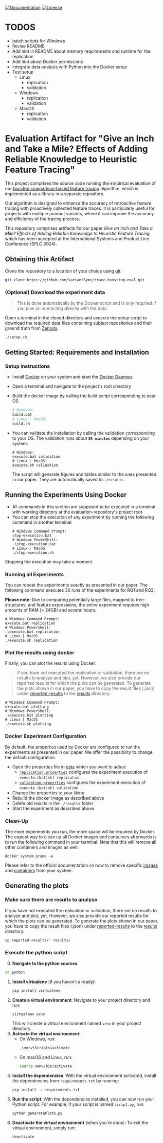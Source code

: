 [![Documentation](https://img.shields.io/badge/Documentation-Read-purple)](https://variantsync.github.io/trace-boosting-eval/)
[![License](https://img.shields.io/badge/License-GNU%20LGPLv3-blue)](LICENSE.LGPL3)

# TODOS 
- batch scripts for Windows
- Revise README 
- Add hint in README about memory requirements and runtime for the replication 
- Add hint about Docker permissions
- Integrate data analysis with Python into the Docker setup
- Test setup 
  - Linux 
    - replication 
    - validation
  - Windows 
    - replication 
    - validation
  - MacOS
    - replication 
    - validation

# Evaluation Artifact for "Give an Inch and Take a Mile? Effects of Adding Reliable Knowledge to Heuristic Feature Tracing"

This project comprises the source code running the empirical evaluation of our [boosted comparison-based feature tracing](https://github.com/VariantSync/trace-boosting/tree/main) algorithm, 
which is implemented as a library in a separate repository. 

Our algorithm is designed to enhance the accuracy of retroactive feature tracing with proactively collected feature traces. 
It is particularly useful for projects with multiple product variants, where it can improve the accuracy and efficiency of the tracing process. 

This repository comprises artifacts for our paper _Give an Inch and Take a Mile? Effects of Adding Reliable Knowledge to Heuristic Feature Tracing_ which has been accepted at the International Systems and Product Line Conference (SPLC 2024).

## Obtaining this Artifact
Clone the repository to a location of your choice using [git](https://git-scm.com/docs/git-clone):
  ```sh
  git clone https://github.com/VariantSync/trace-boosting-eval.git  
```

### (Optional) Download the experiment data
> This is done automatically by the Docker script and is only required if you plan on interacting directly with the data. 

Open a terminal in the cloned directory and execute the setup script to download the required data files containing subject repositories and their ground truth from [Zenodo](https://doi.org/10.5281/zenodo.11472597). 
```sh 
./setup.sh
```

## Getting Started: Requirements and Installation

### Setup Instructions
* Install [Docker](https://docs.docker.com/get-docker/) on your system and start the [Docker Daemon](https://docs.docker.com/config/daemon/).
* Open a terminal and navigate to the project's root directory
* Build the docker image by calling the build script corresponding to your OS
  ```sh
  # Windows:
  build.bat
  # Linux | MacOS:
  build.sh
  ```
* You can validate the installation by calling the validation corresponding to your OS. The validation runs about
  __`30 minutes`__ depending on your system.

  ```shell
  # Windows:
  execute.bat validation
  # Linux | MacOS:
  execute.sh validation
  ```
  The script will generate figures and tables similar to the ones presented in our paper. They are automatically saved to
  `./results`.

## Running the Experiments Using Docker

* All commands in this section are supposed to be executed in a terminal with working directory at the evaluation-repository's project
root.
* You can stop the execution of any experiment by running the following command in another terminal:
  ```shell
  # Windows Command Prompt:
  stop-execution.bat
  # Windows PowerShell:
  .\stop-execution.bat
  # Linux | MacOS
  ./stop-execution.sh
  ```
Stopping the execution may take a moment.

### Running all Experiments
You can repeat the experiments exactly as presented in our paper. 
The following command executes 30 runs of the experiments
for RQ1 and RQ2.

**Please note:** Due to comparing potentially large files, mapped to tree-structures, and feature expressions, 
the entire experiment requires high amounts of RAM (> 24GB) and several hours. 

```shell
# Windows Command Prompt:
execute.bat replication
# Windows PowerShell:
.\execute.bat replication
# Linux | MacOS
./execute.sh replication
```

### Plot the results using docker
Finally, you can plot the results using Docker. 
> If you have not executed the replication or validation, there are no results to analyze and plot, yet. 
> However, we also provide our reported results for which the plots can be generated. 
> To generate the plots shown in our paper, you have to copy the result files (.json) under [reported-results](reported-results) to the [results](results) directory. 
```shell
# Windows Command Prompt:
execute.bat plotting
# Windows PowerShell:
.\execute.bat plotting
# Linux | MacOS
./execute.sh plotting
```

### Docker Experiment Configuration
By default, the properties used by Docker are configured to run the experiments as presented in our paper. We offer the 
possibility to change the default configuration. 
* Open the properties file in [data](data) which you want to adjust
  * [`replication.properties`](data/replication.properties) configures the experiment execution 
  of `execute.(bat|sh) replication`
  * [`validation.properties`](data/validation.properties) configures the experiment execution of  
 `execute.(bat|sh) validation`
* Change the properties to your liking
* Rebuild the docker image as described above
* Delete old results in the `./results` folder
* Start the experiment as described above

### Clean-Up
The more experiments you run, the more space will be required by Docker. The easiest way to clean up all Docker images and
containers afterwards is to run the following command in your terminal. Note that this will remove all other containers and images
 as well:
```
docker system prune -a
```
Please refer to the official documentation on how to remove specific [images](https://docs.docker.com/engine/reference/commandline/image_rm/) and [containers](https://docs.docker.com/engine/reference/commandline/container_rm/) from your system.

## Generating the plots 
### Make sure there are results to analyse 
If you have not executed the replication or validation, there are no results to analyze and plot, yet. 
However, we also provide our reported results for which the plots can be generated. 
To generate the plots shown in our paper, you have to copy the result files (.json) under [reported-results](reported-results) to the [results](results) directory. 

```bash 
cp reported-results/* results/
```

### Execute the python script

0. **Navigate to the python sources**
```bash
cd python 
```

1. **Install virtualenv** (if you haven't already):
   ```bash
   pip install virtualenv
   ```
2. **Create a virtual environment**:
   Navigate to your project directory and run:
   ```bash
   virtualenv venv
   ```
   This will create a virtual environment named `venv` in your project directory.
3. **Activate the virtual environment**:
   - On Windows, run:
     ```cmd
     .\venv\Scripts\activate
     ```
   - On macOS and Linux, run:
     ```bash
     source venv/bin/activate
     ```
4. **Install the dependencies**:
   With the virtual environment activated, install the dependencies from `requirements.txt` by running:
   ```bash
   pip install -r requirements.txt
   ```
5. **Run the script**:
   With the dependencies installed, you can now run your Python script. For example, if your script is named `script.py`, run:
   ```bash
   python generatePlots.py
   ```
6. **Deactivate the virtual environment** (when you're done):
   To exit the virtual environment, simply run:
   ```bash
   deactivate
